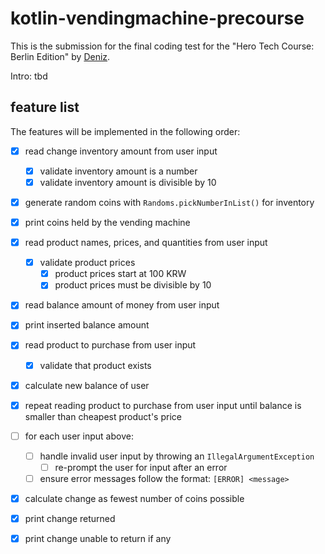 # kotlin-vendingmachine-precourse

This is the submission for the final coding test for the "Hero Tech Course: Berlin Edition" by [Deniz](https://github.com/deniz-oezdemir).

Intro: tbd

## feature list

The features will be implemented in the following order:

- [x] read change inventory amount from user input
  - [x] validate inventory amount is a number
  - [x] validate inventory amount is divisible by 10
- [x] generate random coins with `Randoms.pickNumberInList()` for inventory
- [x] print coins held by the vending machine

- [x] read product names, prices, and quantities from user input
  - [x] validate product prices
    - [x] product prices start at 100 KRW 
    - [x] product prices must be divisible by 10

- [x] read balance amount of money from user input
- [x] print inserted balance amount

- [x] read product to purchase from user input
  - [x] validate that product exists
- [x] calculate new balance of user
- [x] repeat reading product to purchase from user input until
balance is smaller than cheapest product's price

- [ ] for each user input above:
    - [ ] handle invalid user input by throwing an `IllegalArgumentException`
        - [ ] re-prompt the user for input after an error
    - [ ] ensure error messages follow the format: `[ERROR] <message>`

- [x] calculate change as fewest number of coins possible
- [x] print change returned
- [x] print change unable to return if any

